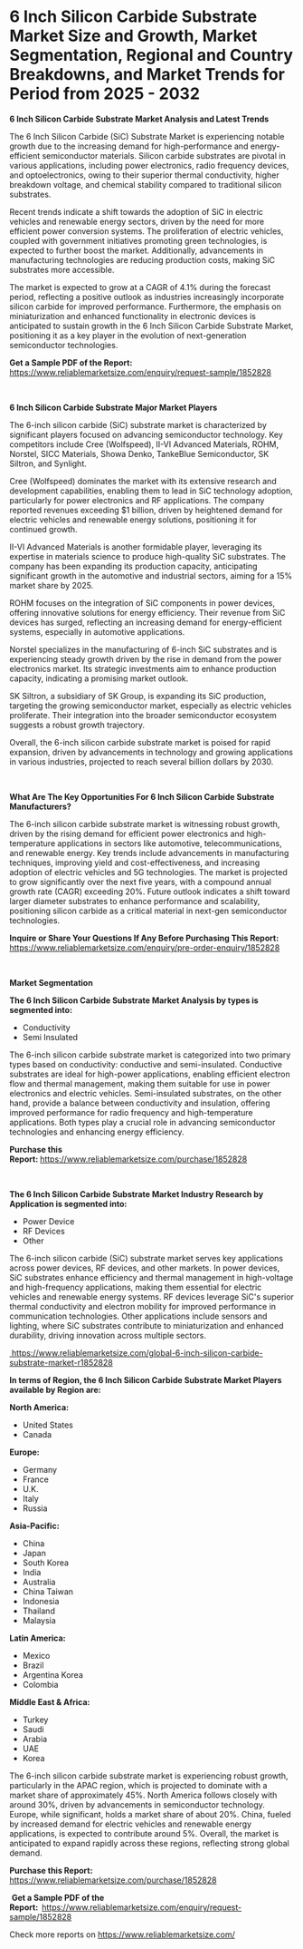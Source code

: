 <p><h1>6 Inch Silicon Carbide Substrate Market Size and Growth, Market Segmentation, Regional and Country Breakdowns, and Market Trends for Period from 2025 -  2032</h1></p><p><strong>6 Inch Silicon Carbide Substrate Market Analysis and Latest Trends</strong></p>
<p><p>The 6 Inch Silicon Carbide (SiC) Substrate Market is experiencing notable growth due to the increasing demand for high-performance and energy-efficient semiconductor materials. Silicon carbide substrates are pivotal in various applications, including power electronics, radio frequency devices, and optoelectronics, owing to their superior thermal conductivity, higher breakdown voltage, and chemical stability compared to traditional silicon substrates. </p><p>Recent trends indicate a shift towards the adoption of SiC in electric vehicles and renewable energy sectors, driven by the need for more efficient power conversion systems. The proliferation of electric vehicles, coupled with government initiatives promoting green technologies, is expected to further boost the market. Additionally, advancements in manufacturing technologies are reducing production costs, making SiC substrates more accessible. </p><p>The market is expected to grow at a CAGR of 4.1% during the forecast period, reflecting a positive outlook as industries increasingly incorporate silicon carbide for improved performance. Furthermore, the emphasis on miniaturization and enhanced functionality in electronic devices is anticipated to sustain growth in the 6 Inch Silicon Carbide Substrate Market, positioning it as a key player in the evolution of next-generation semiconductor technologies.</p></p>
<p><strong>Get a Sample PDF of the Report:&nbsp;</strong> <a href="https://www.reliablemarketsize.com/enquiry/request-sample/1852828?utm_campaign=2213&utm_medium=2&utm_source=Github&utm_content=ia&utm_term=13022025&utm_id=6-inch-silicon-carbide-substrate">https://www.reliablemarketsize.com/enquiry/request-sample/1852828</a></p>
<p>&nbsp;</p>
<p><strong>6 Inch Silicon Carbide Substrate Major Market Players</strong></p>
<p><p>The 6-inch silicon carbide (SiC) substrate market is characterized by significant players focused on advancing semiconductor technology. Key competitors include Cree (Wolfspeed), II-VI Advanced Materials, ROHM, Norstel, SICC Materials, Showa Denko, TankeBlue Semiconductor, SK Siltron, and Synlight.</p><p>Cree (Wolfspeed) dominates the market with its extensive research and development capabilities, enabling them to lead in SiC technology adoption, particularly for power electronics and RF applications. The company reported revenues exceeding $1 billion, driven by heightened demand for electric vehicles and renewable energy solutions, positioning it for continued growth.</p><p>II-VI Advanced Materials is another formidable player, leveraging its expertise in materials science to produce high-quality SiC substrates. The company has been expanding its production capacity, anticipating significant growth in the automotive and industrial sectors, aiming for a 15% market share by 2025.</p><p>ROHM focuses on the integration of SiC components in power devices, offering innovative solutions for energy efficiency. Their revenue from SiC devices has surged, reflecting an increasing demand for energy-efficient systems, especially in automotive applications.</p><p>Norstel specializes in the manufacturing of 6-inch SiC substrates and is experiencing steady growth driven by the rise in demand from the power electronics market. Its strategic investments aim to enhance production capacity, indicating a promising market outlook.</p><p>SK Siltron, a subsidiary of SK Group, is expanding its SiC production, targeting the growing semiconductor market, especially as electric vehicles proliferate. Their integration into the broader semiconductor ecosystem suggests a robust growth trajectory.</p><p>Overall, the 6-inch silicon carbide substrate market is poised for rapid expansion, driven by advancements in technology and growing applications in various industries, projected to reach several billion dollars by 2030.</p></p>
<p>&nbsp;</p>
<p><strong>What Are The Key Opportunities For 6 Inch Silicon Carbide Substrate Manufacturers?</strong></p>
<p><p>The 6-inch silicon carbide substrate market is witnessing robust growth, driven by the rising demand for efficient power electronics and high-temperature applications in sectors like automotive, telecommunications, and renewable energy. Key trends include advancements in manufacturing techniques, improving yield and cost-effectiveness, and increasing adoption of electric vehicles and 5G technologies. The market is projected to grow significantly over the next five years, with a compound annual growth rate (CAGR) exceeding 20%. Future outlook indicates a shift toward larger diameter substrates to enhance performance and scalability, positioning silicon carbide as a critical material in next-gen semiconductor technologies.</p></p>
<p><strong>Inquire or Share Your Questions If Any Before Purchasing This Report:</strong> <a href="https://www.reliablemarketsize.com/enquiry/pre-order-enquiry/1852828?utm_campaign=2213&utm_medium=2&utm_source=Github&utm_content=ia&utm_term=13022025&utm_id=6-inch-silicon-carbide-substrate">https://www.reliablemarketsize.com/enquiry/pre-order-enquiry/1852828</a></p>
<p>&nbsp;</p>
<p><strong>Market Segmentation</strong></p>
<p><strong>The 6 Inch Silicon Carbide Substrate Market Analysis by types is segmented into:</strong></p>
<p><ul><li>Conductivity</li><li>Semi Insulated</li></ul></p>
<p><p>The 6-inch silicon carbide substrate market is categorized into two primary types based on conductivity: conductive and semi-insulated. Conductive substrates are ideal for high-power applications, enabling efficient electron flow and thermal management, making them suitable for use in power electronics and electric vehicles. Semi-insulated substrates, on the other hand, provide a balance between conductivity and insulation, offering improved performance for radio frequency and high-temperature applications. Both types play a crucial role in advancing semiconductor technologies and enhancing energy efficiency.</p></p>
<p><strong>Purchase this Report:&nbsp;</strong><a href="https://www.reliablemarketsize.com/purchase/1852828?utm_campaign=2213&utm_medium=2&utm_source=Github&utm_content=ia&utm_term=13022025&utm_id=6-inch-silicon-carbide-substrate">https://www.reliablemarketsize.com/purchase/1852828</a></p>
<p>&nbsp;</p>
<p><strong>The 6 Inch Silicon Carbide Substrate Market Industry Research by Application is segmented into:</strong></p>
<p><ul><li>Power Device</li><li>RF Devices</li><li>Other</li></ul></p>
<p><p>The 6-inch silicon carbide (SiC) substrate market serves key applications across power devices, RF devices, and other markets. In power devices, SiC substrates enhance efficiency and thermal management in high-voltage and high-frequency applications, making them essential for electric vehicles and renewable energy systems. RF devices leverage SiC's superior thermal conductivity and electron mobility for improved performance in communication technologies. Other applications include sensors and lighting, where SiC substrates contribute to miniaturization and enhanced durability, driving innovation across multiple sectors.</p></p>
<p><a href="https://www.reliablemarketsize.com/global-6-inch-silicon-carbide-substrate-market-r1852828?utm_campaign=2213&utm_medium=2&utm_source=Github&utm_content=ia&utm_term=13022025&utm_id=6-inch-silicon-carbide-substrate">&nbsp;https://www.reliablemarketsize.com/global-6-inch-silicon-carbide-substrate-market-r1852828</a></p>
<p><strong>In terms of Region, the 6 Inch Silicon Carbide Substrate Market Players available by Region are:</strong></p>
<p>
    <p> <strong> North America: </strong>
        <ul>
            <li>United States</li>
            <li>Canada</li>
        </ul>
        </p> 
    <p> <strong> Europe: </strong>
        <ul>
            <li>Germany</li>
            <li>France</li>
            <li>U.K.</li>
            <li>Italy</li>
            <li>Russia</li>
        </ul>
        </p> 
    <p> <strong> Asia-Pacific: </strong>
        <ul>
            <li>China</li>
            <li>Japan</li>
            <li>South Korea</li>
            <li>India</li>
            <li>Australia</li>
            <li>China Taiwan</li>
            <li>Indonesia</li>
            <li>Thailand</li>
            <li>Malaysia</li>
        </ul>
        </p> 
    <p> <strong> Latin America: </strong>
        <ul>
            <li>Mexico</li>
            <li>Brazil</li>
            <li>Argentina Korea</li>
            <li>Colombia</li>
        </ul>
        </p> 
    <p> <strong> Middle East & Africa: </strong>
        <ul>
            <li>Turkey</li>
            <li>Saudi</li>
            <li>Arabia</li>
            <li>UAE</li>
            <li>Korea</li>
        </ul>
    </p>
    </p>
<p><p>The 6-inch silicon carbide substrate market is experiencing robust growth, particularly in the APAC region, which is projected to dominate with a market share of approximately 45%. North America follows closely with around 30%, driven by advancements in semiconductor technology. Europe, while significant, holds a market share of about 20%. China, fueled by increased demand for electric vehicles and renewable energy applications, is expected to contribute around 5%. Overall, the market is anticipated to expand rapidly across these regions, reflecting strong global demand.</p></p>
<p><strong>Purchase this Report: </strong><a href="https://www.reliablemarketsize.com/purchase/1852828?utm_campaign=2213&utm_medium=2&utm_source=Github&utm_content=ia&utm_term=13022025&utm_id=6-inch-silicon-carbide-substrate">https://www.reliablemarketsize.com/purchase/1852828</a></p>
<p>&nbsp;<strong>Get a Sample PDF of the Report:&nbsp;&nbsp;</strong><a href="https://www.reliablemarketsize.com/enquiry/request-sample/1852828?utm_campaign=2213&utm_medium=2&utm_source=Github&utm_content=ia&utm_term=13022025&utm_id=6-inch-silicon-carbide-substrate">https://www.reliablemarketsize.com/enquiry/request-sample/1852828</a></p>
<p><strong></strong></p>
<p>Check more reports on <a href="https://www.reliablemarketsize.com/?utm_campaign=2213&utm_medium=2&utm_source=Github&utm_content=ia&utm_term=13022025&utm_id=6-inch-silicon-carbide-substrate">https://www.reliablemarketsize.com/</a></p>
